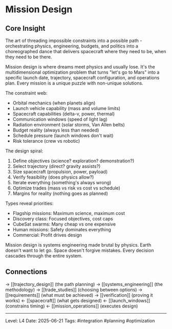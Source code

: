 # Mission Design

## Core Insight
The art of threading impossible constraints into a possible path - orchestrating physics, engineering, budgets, and politics into a choreographed dance that delivers spacecraft where they need to be, when they need to be there.

Mission design is where dreams meet physics and usually lose. It's the multidimensional optimization problem that turns "let's go to Mars" into a specific launch date, trajectory, spacecraft configuration, and operations plan. Every mission is a unique puzzle with non-unique solutions.

The constraint web:
- Orbital mechanics (when planets align)
- Launch vehicle capability (mass and volume limits)
- Spacecraft capabilities (delta-v, power, thermal)
- Communication windows (speed of light lag)
- Radiation environment (solar storms, Van Allen belts)
- Budget reality (always less than needed)
- Schedule pressure (launch windows don't wait)
- Risk tolerance (crew vs robotic)

The design spiral:
1. Define objectives (science? exploration? demonstration?)
2. Select trajectory (direct? gravity assists?)
3. Size spacecraft (propulsion, power, payload)
4. Verify feasibility (does physics allow?)
5. Iterate everything (something's always wrong)
6. Optimize trades (mass vs risk vs cost vs schedule)
7. Margins for reality (nothing goes as planned)

Types reveal priorities:
- Flagship missions: Maximum science, maximum cost
- Discovery class: Focused objectives, cost caps
- CubeSat swarms: Many cheap vs one expensive
- Human missions: Safety dominates everything
- Commercial: Profit drives design

Mission design is systems engineering made brutal by physics. Earth doesn't want to let go. Space doesn't forgive mistakes. Every decision cascades through the entire system.

## Connections
→ [[trajectory_design]] (the path planning)
→ [[systems_engineering]] (the methodology)
→ [[trade_studies]] (choosing between options)
→ [[requirements]] (what must be achieved)
→ [[verification]] (proving it works)
← [[spacecraft]] (what gets designed)
← [[launch_windows]] (constrains timing)
← [[mission_operations]] (executes design)

---
Level: L4
Date: 2025-06-21
Tags: #integration #planning #optimization
